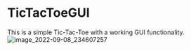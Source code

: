 # TicTacToeGUI

This is a simple Tic-Tac-Toe with a working GUI functionality.
![image_2022-09-08_234607257](https://user-images.githubusercontent.com/109203183/189288246-c1a6b507-2c11-4e13-94d9-be215e4ae121.png)

